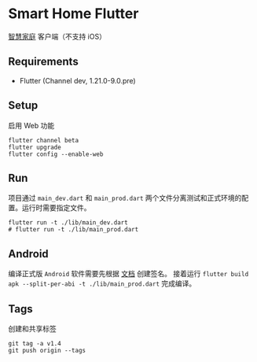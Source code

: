 # Smart Home Flutter

[智慧家庭](https://github.com/he0119/smart-home) 客户端（不支持 iOS）

## Requirements

- Flutter (Channel dev, 1.21.0-9.0.pre)

## Setup

启用 Web 功能

```shell
flutter channel beta
flutter upgrade
flutter config --enable-web
```

## Run

项目通过 `main_dev.dart` 和 `main_prod.dart` 两个文件分离测试和正式环境的配置。运行时需要指定文件。

```shell
flutter run -t ./lib/main_dev.dart
# flutter run -t ./lib/main_prod.dart
```

## Android

编译正式版 `Android` 软件需要先根据 [文档](https://flutter.dev/docs/deployment/android) 创建签名。
接着运行 `flutter build apk --split-per-abi -t ./lib/main_prod.dart` 完成编译。

## Tags

创建和共享标签

```shell
git tag -a v1.4
git push origin --tags
```
